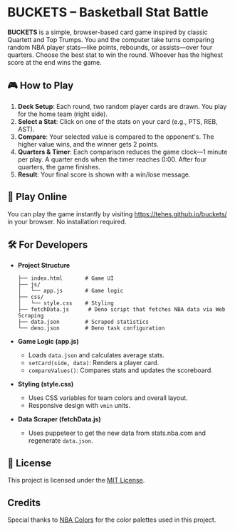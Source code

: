 # BUCKETS – Basketball Stat Battle

**BUCKETS** is a simple, browser-based card game inspired by classic Quartett and Top Trumps. You and the computer take turns comparing random NBA
player stats—like points, rebounds, or assists—over four quarters. Choose the best stat to win the round. Whoever has the highest score at the end
wins the game.

## 🎮 How to Play

1. **Deck Setup**: Each round, two random player cards are drawn. You play for the home team (right side).
2. **Select a Stat**: Click on one of the stats on your card (e.g., PTS, REB, AST).
3. **Compare**: Your selected value is compared to the opponent's. The higher value wins, and the winner gets 2 points.
4. **Quarters & Timer**: Each comparison reduces the game clock—1 minute per play. A quarter ends when the timer reaches 0:00. After four quarters,
   the game finishes.
5. **Result**: Your final score is shown with a win/lose message.

## 🚀 Play Online

You can play the game instantly by visiting https://tehes.github.io/buckets/ in your browser. No installation required.

## 🛠️ For Developers

- **Project Structure**
  ```plaintext
  ├── index.html       # Game UI
  ├── js/
  │   └── app.js       # Game logic
  ├── css/
  │   └── style.css    # Styling
  ├── fetchData.js      # Deno script that fetches NBA data via Web Scraping
  ├── data.json        # Scraped statistics
  └── deno.json        # Deno task configuration
  ```

- **Game Logic (app.js)**
  - Loads `data.json` and calculates average stats.
  - `setCard(side, data)`: Renders a player card.
  - `compareValues()`: Compares stats and updates the scoreboard.

- **Styling (style.css)**
  - Uses CSS variables for team colors and overall layout.
  - Responsive design with `vmin` units.

- **Data Scraper (fetchData.js)**
  - Uses puppeteer to get the new data from stats.nba.com and regenerate `data.json`.

## 📖 License

This project is licensed under the [MIT License](LICENSE).

## Credits

Special thanks to [NBA Colors](https://nbacolors.com/) for the color palettes used in this project.

